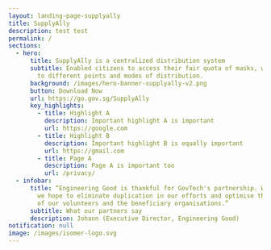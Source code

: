 ```yaml
---
layout: landing-page-supplyally
title: SupplyAlly
description: test test
permalink: /
sections:
  - hero:
      title: SupplyAlly is a centralized distribution system
      subtitle: Enabled citizens to access their fair quota of masks, with flexibility
        to different points and modes of distribution.
      background: /images/hero-banner-supplyally-v2.png
      button: Download Now
      url: https://go.gov.sg/SupplyAlly
      key_highlights:
        - title: Highlight A
          description: Important highlight A is important
          url: https://google.com
        - title: Highlight B
          description: Important highlight B is equally important
          url: https://gmail.com
        - title: Page A
          description: Page A is important too
          url: /privacy/
  - infobar:
      title: “Engineering Good is thankful for GovTech's partnership. With SupplyAlly
        we hope to eliminate duplication in our efforts and optimise the effort
        of our volunteers and the beneficiary organisations.”
      subtitle: What our partners say
      description: Johann (Executive Director, Engineering Good)
notification: null
image: /images/isomer-logo.svg
---
```

